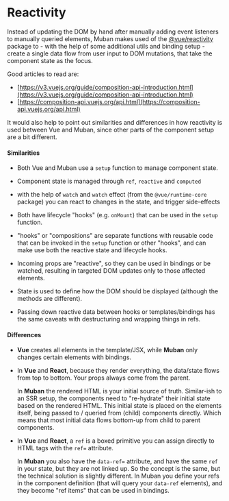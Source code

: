 # Reactivity

Instead of updating the DOM by hand after manually adding event listeners to manually queried
elements, Muban makes used of the [@vue/reactivity]() package to - with the help of some additional
utils and binding setup - create a single data flow from user input to DOM mutations, that take
the component state as the focus.

Good articles to read are:
* [https://v3.vuejs.org/guide/composition-api-introduction.html](https://v3.vuejs.org/guide/composition-api-introduction.html)
* [https://composition-api.vuejs.org/api.html](https://composition-api.vuejs.org/api.html)

It would also help to point out similarities and differences in how reactivity is used between Vue
and Muban, since other parts of the component setup are a bit different.

#### Similarities

* Both Vue and Muban use a `setup` function to manage component state.

* Component state is managed through `ref`, `reactive` and `computed`

* with the help of `watch` and `watch` effect (from the `@vue/runtime-core` package) you can react
  to changes in the state, and trigger side-effects
  
* Both have lifecycle "hooks" (e.g. `onMount`) that can be used in the `setup` function.

* "hooks" or "compositions" are separate functions with reusable code that can be invoked in the
`setup` function or other "hooks", and can make use both the reactive state and lifecycle hooks.

* Incoming props are "reactive", so they can be used in bindings or be watched, resulting in
 targeted DOM updates only to those affected elements.

* State is used to define how the DOM should be displayed (although the methods are different).

* Passing down reactive data between hooks or templates/bindings has the same caveats with
  destructuring and wrapping things in refs.

#### Differences

* **Vue** creates all elements in the template/JSX, while **Muban** only changes certain elements
  with bindings.
 
* In **Vue** and **React**, because they render everything, the data/state flows from top to
  bottom. Your props always come from the parent.
  
  In **Muban** the rendered HTML is your initial source of truth. Similar-ish to an SSR setup,
  the components need to "re-hydrate" their initial state based on the rendered HTML.
  This initial state is placed on the elements itself, being passed to / queried from (child)
  components directly. Which means that most initial data flows bottom-up from child to parent
  components. 

* In **Vue** and **React**, a `ref` is a boxed primitive you can assign directly to HTML tags with
  the `ref=` attribute.
  
  In **Muban** you also have the `data-ref=` attribute, and have the same `ref` in your state, but
  they are not linked up. So the concept is the same, but the technical solution is slightly
  different. In Muban you define your refs in the component definition (that will query your
  `data-ref` elements), and they become "ref items" that can be used in bindings.

